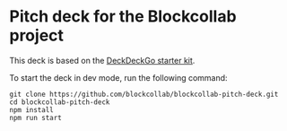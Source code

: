 # Pitch deck for the Blockcollab project

This deck is based on the [DeckDeckGo starter kit].

To start the deck in dev mode, run the following command:
```
git clone https://github.com/blockcollab/blockcollab-pitch-deck.git
cd blockcollab-pitch-deck
npm install
npm run start
```

[DeckDeckGo starter kit]: https://github.com/deckgo/deckdeckgo-starter

